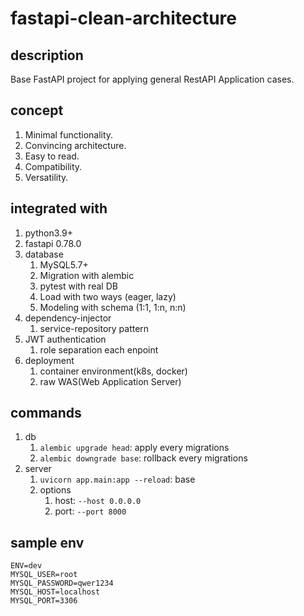 # fastapi-clean-architecture

## description
Base FastAPI project for applying general RestAPI Application cases.

## concept
1. Minimal functionality.
2. Convincing architecture.
3. Easy to read.
4. Compatibility.
5. Versatility.

## integrated with
1. python3.9+
2. fastapi 0.78.0
3. database
   1. MySQL5.7+
   2. Migration with alembic
   3. pytest with real DB
   4. Load with two ways (eager, lazy)
   5. Modeling with schema (1:1, 1:n, n:n)
4. dependency-injector
   1. service-repository pattern
5. JWT authentication
   1. role separation each enpoint
6. deployment
   1. container environment(k8s, docker)
   2. raw WAS(Web Application Server)

## commands
1. db
   1. `alembic upgrade head`: apply every migrations
   2. `alembic downgrade base`: rollback every migrations
2. server
   1. `uvicorn app.main:app --reload`: base
   2. options
      1. host: `--host 0.0.0.0`
      2. port: `--port 8000`

## sample env
```dotenv
ENV=dev
MYSQL_USER=root
MYSQL_PASSWORD=qwer1234
MYSQL_HOST=localhost
MYSQL_PORT=3306
```
